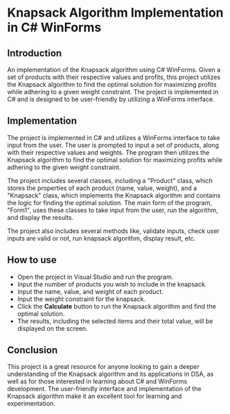 # Knapsack Algorithm Implementation in C# WinForms

## Introduction

An implementation of the Knapsack algorithm using C# WinForms. Given a set of products with their respective values and profits, this project utilizes the Knapsack algorithm to find the optimal solution for maximizing profits while adhering to a given weight constraint. The project is implemented in C# and is designed to be user-friendly by utilizing a WinForms interface.

## Implementation

The project is implemented in C# and utilizes a WinForms interface to take input from the user. The user is prompted to input a set of products, along with their respective values and weights. The program then utilizes the Knapsack algorithm to find the optimal solution for maximizing profits while adhering to the given weight constraint.

The project includes several classes, including a "Product" class, which stores the properties of each product (name, value, weight), and a "Knapsack" class, which implements the Knapsack algorithm and contains the logic for finding the optimal solution. The main form of the program, "Form1", uses these classes to take input from the user, run the algorithm, and display the results.

The project also includes several methods like, validate inputs, check user inputs are valid or not, run knapsack algorithm, display result, etc.

##  How to use

* Open the project in Visual Studio and run the program.
* Input the number of products you wish to include in the knapsack.
* Input the name, value, and weight of each product.
* Input the weight constraint for the knapsack.
* Click the **Calculate** button to run the Knapsack algorithm and find the optimal solution.
* The results, including the selected items and their total value, will be displayed on the screen.

## Conclusion

This project is a great resource for anyone looking to gain a deeper understanding of the Knapsack algorithm and its applications in DSA, as well as for those interested in learning about C# and WinForms development. The user-friendly interface and implementation of the Knapsack algorithm make it an excellent tool for learning and experimentation.
